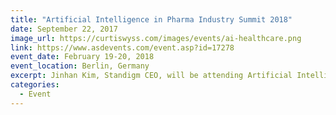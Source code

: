 ```yaml
---
title: "Artificial Intelligence in Pharma Industry Summit 2018"
date: September 22, 2017
image_url: https://curtiswyss.com/images/events/ai-healthcare.png
link: https://www.asdevents.com/event.asp?id=17278
event_date: February 19-20, 2018
event_location: Berlin, Germany
excerpt: Jinhan Kim, Standigm CEO, will be attending Artificial Intelligence in Pharma Industry Summit 2018.
categories:
  - Event
---
```



